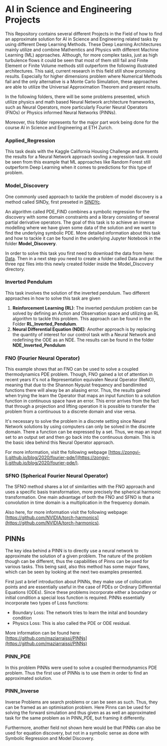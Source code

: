 # AI in Science and Engineering Projects

This Repository contains several different Projects in the Field of how to find an approximate solution for AI in Science and Engineering related tasks by using different Deep Learning Methods. These Deep Learning Architectures mainly utilize and combine Mathemtics and Physics with different Machine Learning (ML) approaches. Although, for more complex tasks, just as high turbulence flows it could be seen that most of them still fail and Finite Element or Finite Volume methods still outperform the following illustrated architectures. This said, current research in this field still show promising results. Especially for higher dimensions problem where Numerical Methods fail and the only alternative is a Monte Carlo Simulation, these approaches are able to utilize the Universal Approximation Theorem and present results.

In the following folders, there will be some problems presented, which utilize physics and math based Neural Network architecture frameworks, such as Neural Operators, more particularly Fourier Neural Operators (FNOs) or Physics informed Neural Networks (PINNs).

Moreover, this folder represents for the major part work being done for the course AI in Science and Engineering at ETH Zurich.

### Applied_Regression

This task deals with the Kaggle California Housing Challenge and presents the results for a Neural Network approach sovling a regression task. It could be seen from this example that ML approaches like Random Forest still outperform Deep Learning when it comes to predictions for this type of problem.

### Model_Discovery

One commonly used approach to tackle the problem of model discovery 
is a method called SINDy, first preseted in [SINDYc](https://www.sciencedirect.com/science/article/pii/S2405896316318298). 

An algorithm called PDE_FIND combines a symbolic regression for the 
discovery with some domain constraints and a library consisting of 
several partial derivative operators. The goal of this task is to 
achieve an inverse modelling where we have given some data of the 
solution and we want to find the underlying symbolic PDE. More 
detailed information about this task and how to tackle it can be 
found in the underlying Jupyter Notebook in the folder **Model_Discovery**.

In order to solve this task you first need to download the data from here: 
[Data](https://drive.google.com/drive/u/0/folders/1XqjAloJ7zMVqnHJqbwi_315aPqORCunm). 
Then in a next step you need to create a folder called Data and put the three npz files 
into this newly created folder inside the Model_Discovery directory.

### Inverted Pendulum

This task involves the solution of the inverted pendulum. Two different approaches in how to solve this task are given
1. **Reinforcement Learning (RL)**: The inverted pendulum problem can be solved by defining an Action and Observation space and utilizing an RL algorithm to tackle this problem. This approach can be found in the Folder **RL_Inverted_Pendulum**.
2. **Neural Differential Equation (NDE)**: Another approach is by replacing the quantity of interest for our control task with a Neural Network and redefining the ODE as an NDE. The results can be found in the folder **NDE_Inverted_Pendulum**

### FNO (Fourier Neural Operator)

This example shows that an FNO can be used to solve a coupled thermodynamics PDE problem. Though, FNO gained a lot of attention in recent years it's not a Representation equivalen Neural Operator (ReNO), meaning that due to the Shannon Nyquist frequency and bandlimited functions there will alway be an aliasing error. Thus, the results gained when trying the learn the Operator that maps an input function to a solution function in continuous space have an error. This error arrives from the fact that through a projection and lifting operation it is possible to transfer the problem from a continuous to a discrete domain and vise versa. 

It's necessary to solve the problem in a discrete setting since Neural Network solutions by using computers can only be solved in the discrete domain. There a function can be expressed by a set. Thus, we map an input set to an output set and then go back into the continuous domain. This is the basic idea behind this Neural Operator approach.

For more information, visit the following webpage [https://zongyi-li.github.io/blog/2020/fourier-pde/](https://zongyi-li.github.io/blog/2020/fourier-pde/).

### SFNO (Spherical Fourier Neural Operator)

The SFNO method shares a lot of similarities with the FNO approach and uses a specific basis transformation, more precisely the spherical harmonic transformation. One main advantage of both the FNO and SFNO is that a convolution in time domain is a multiplication in the frequency domain.

Also here, for more information visit the following webpage: [https://github.com/NVIDIA/torch-harmonics](https://github.com/NVIDIA/torch-harmonics).

## PINNs

The key idea behind a PINN is to directly use a neural network to approximate the solution of a given problem. The nature of the problem though can be different, thus the capabilities of Pinns can be used for various tasks. This being said, also this method has some major flaws, which can be seen by looking at the next two examples presented.

First just a brief introduction about PINNs, they make use of collocation points and are essentially useful in the case of PDEs or Ordinary Differential Equations (ODEs). Since these problems incorporate either a boundary or initial condition a special loss function is required. PINNs essentially incorporate two types of Loss functions:

- Boundary Loss: The network tries to learn the inital and boundary condition
- Physics Loss: This is also called the PDE or ODE residual.

More information can be found here: [https://github.com/maziarraissi/PINNs](https://github.com/maziarraissi/PINNs)

### PINN_PDE

In this problem PINNs were used to solve a coupled thermodynamics PDE problem. Thus the first use of PINNs is to use them in order to find an approximated solution.

### PINN_Inverse

Inverse Problems are search problems or can be seen as such. Thus, they can be framed as an optimisation problem. Here Pinns can be used for solving the forward simulation and thus given as as well an approximated task for the same problem as in PINN_PDE, but framing it differently.

Furthermore, another field not shown here would be that PINNs can also be used for equation discovery, but not in a symbolic sense as done with Symbolic Regression and Model Discovery.
